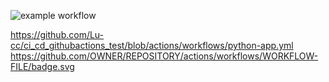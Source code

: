 ![example workflow](https://github.com/Lu-cc/ci_cd_githubactions_test/actions/workflows/python-app.yml/badge.svg)


https://github.com/Lu-cc/ci_cd_githubactions_test/blob/actions/workflows/python-app.yml
https://github.com/OWNER/REPOSITORY/actions/workflows/WORKFLOW-FILE/badge.svg
